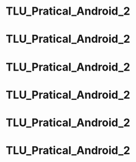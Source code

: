 # TLU_Pratical_Android_2
# TLU_Pratical_Android_2
# TLU_Pratical_Android_2
# TLU_Pratical_Android_2
# TLU_Pratical_Android_2
# TLU_Pratical_Android_2

